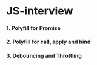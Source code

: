 # JS-interview

#### 1. Polyfill for Promise
#### 2. Polyfill for call, apply and bind
#### 3. Debouncing and Throttling
